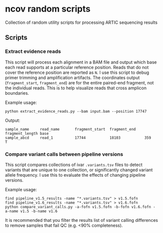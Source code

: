 # ncov random scripts

Collection of random utility scripts for processing ARTIC sequencing results

## Scripts

### Extract evidence reads

This script will process each alignment in a BAM file and output which base each read supports at a particular reference position. Reads that do not cover the reference position are reported as `N`. I use this script to debug primer trimming and amplification artifacts. The coordinates output (`fragment_start`, `fragment_end`) are for the entire paired-end fragment, not the individual reads. This is to help visualize reads that cross amplicon boundaries.

Example usage:

`python extract_evidence_reads.py --bam input.bam --position 17747`

Output:

```
sample_name     read_name       fragment_start  fragment_end    fragment_length base
sample_abcd     read_1          17744           18103           359             T
```

### Compare variant calls between pipeline versions

This script compares collections of ivar `.variants.tsv` files to detect variants that are unique to one collection, or significantly changed variant allele frequency. I use this to evaluate the effects of changing pipeline versions.

Example usage:

```
find pipeline_v1.5_results -name "*.variants.tsv" > v1.5.fofn
find pipeline_v1.6_results -name "*.variants.tsv" > v1.6.fofn
python compare_variant_calls.py -a-fofn v1.5.fofn -b-fofn v1.6.fofn -a-name v1.5 -b-name v1.6
```

It is recommended that you filter the results list of variant calling differences to remove samples that fail QC (e.g. <90% completeness).

